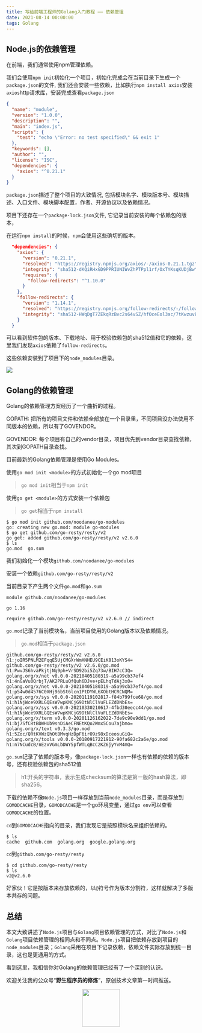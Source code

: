 ```yaml
---
title: 写给前端工程师的Golang入门教程 —— 依赖管理
date: 2021-08-14 00:00:00
tags: Golang
---
```

## Node.js的依赖管理

在前端，我们通常使用npm管理依赖。

我们会使用`npm init`初始化一个项目，初始化完成会在当前目录下生成一个`package.json`的文件, 我们还会安装一些依赖，比如执行`npm install axios`安装`axios`http请求库，安装完成查看`package.json`

```json
{
  "name": "module",
  "version": "1.0.0",
  "description": "",
  "main": "index.js",
  "scripts": {
    "test": "echo \"Error: no test specified\" && exit 1"
  },
  "keywords": [],
  "author": "",
  "license": "ISC",
  "dependencies": {
    "axios": "^0.21.1"
  }
}
```

`package.json`描述了整个项目的大致情况, 包括模块名字、模块版本号、模块描述、入口文件、模块脚本配置，作者、开源协议以及依赖情况。

项目下还存在一个`package-lock.json`文件, 它记录当前安装的每个依赖包的版本，

在运行`npm install`的时候，`npm`会使用这些确切的版本。

```json
  "dependencies": {
    "axios": {
      "version": "0.21.1",
      "resolved": "https://registry.npmjs.org/axios/-/axios-0.21.1.tgz",
      "integrity": "sha512-dKQiRHxGD9PPRIUNIWvZhPTPpl1rf/OxTYKsqKUDjBwYylTvV7SjSHJb9ratfyzM6wCdLCOYLzs73qpg5c4iGA==",
      "requires": {
        "follow-redirects": "^1.10.0"
      }
    },
    "follow-redirects": {
      "version": "1.14.1",
      "resolved": "https://registry.npmjs.org/follow-redirects/-/follow-redirects-1.14.1.tgz",
      "integrity": "sha512-HWqDgT7ZEkqRzBvc2s64vSZ/hfOceEol3ac/7tKwzuvEyWx3/4UegXh5oBOIotkGsObyk3xznnSRVADBgWSQVg=="
    }
  }
```

可以看到软件包的版本、下载地址、用于校验依赖包的sha512值和它的依赖，这里我们发现`axios`依赖了`follow-redirects`。

这些依赖安装到了项目下的`node_modules`目录。

![](https://gitee.com/noodanee/resource/raw/master/2021-8-14/1628908232918-image.png)

## Golang的依赖管理

Golang的依赖管理方案经历了一个曲折的过程。

GOPATH: 把所有的项目文件和依赖全部放在一个目录里，不同项目没办法使用不同版本的依赖，所以有了GOVENDOR。

GOVENDOR: 每个项目有自己的vendor目录，项目优先到vendor目录查找依赖，其次到GOPATH目录查找。

目前最新的Golang依赖管理是使用Go Modules。

使用`go mod init <module>`的方式初始化一个go mod项目

>`go mod init`相当于`npm init`

使用`go get <module>`的方式安装一个依赖包

>`go get`相当于`npm install`

```shell
$ go mod init github.com/noodanee/go-modules
go: creating new go.mod: module go-modules
$ go get github.com/go-resty/resty/v2
go get: added github.com/go-resty/resty/v2 v2.6.0
$ ls
go.mod  go.sum
```

我们初始化一个模块`github.com/noodanee/go-modules`

安装一个依赖`github.com/go-resty/resty/v2`

当前目录下产生两个文件`go.mod`和`go.sum`

```
module github.com/noodanee/go-modules

go 1.16

require github.com/go-resty/resty/v2 v2.6.0 // indirect

```

`go.mod`记录了当前模块名，当前项目使用的Golang版本以及依赖情况。

>`go.mod`相当于`package.json`

```
github.com/go-resty/resty/v2 v2.6.0 h1:joIR5PNLM2EFqqESUjCMGXrWmXNHEU9CEiK813oKYS4=
github.com/go-resty/resty/v2 v2.6.0/go.mod h1:PwvJS6hvaPkjtjNg9ph+VrSD92bi5Zq73w/BIH7cC3Q=
golang.org/x/net v0.0.0-20210405180319-a5a99cb37ef4 h1:4nGaVu0QrbjT/AK2PRLuQfQuh6DJve+pELhqTdAj3x0=
golang.org/x/net v0.0.0-20210405180319-a5a99cb37ef4/go.mod h1:p54w0d4576C0XHj96bSt6lcn1PtDYWL6XObtHCRCNQM=
golang.org/x/sys v0.0.0-20201119102817-f84b799fce68/go.mod h1:h1NjWce9XRLGQEsW7wpKNCjG9DtNlClVuFLEZdDNbEs=
golang.org/x/sys v0.0.0-20210330210617-4fbd30eecc44/go.mod h1:h1NjWce9XRLGQEsW7wpKNCjG9DtNlClVuFLEZdDNbEs=
golang.org/x/term v0.0.0-20201126162022-7de9c90e9dd1/go.mod h1:bj7SfCRtBDWHUb9snDiAeCFNEtKQo2Wmx5Cou7ajbmo=
golang.org/x/text v0.3.3/go.mod h1:5Zoc/QRtKVWzQhOtBMvqHzDpF6irO9z98xDceosuGiQ=
golang.org/x/tools v0.0.0-20180917221912-90fa682c2a6e/go.mod h1:n7NCudcB/nEzxVGmLbDWY5pfWTLqBcC2KZ6jyYvM4mQ=
```

`go.sum`记录了依赖的版本号，像`package-lock.json`一样也有依赖的依赖的版本号，还有校验依赖包的sha512值
>h1:开头的字符串，表示生成checksum的算法是第一版的hash算法，即sha256。

下载的依赖不像`Node.js`项目一样存放到当前`node_modules`目录，而是存放到`GOMODCACHE`目录，`GOMODCACHE`是一个go环境变量，通过`go env`可以查看`GOMODCACHE`的位置。

`cd`到`GOMODCACHE`指向的目录，我们发现它是按照模块名来组织依赖的。

```shell
$ ls
cache  github.com  golang.org  google.golang.org
```
`cd`到`github.com/go-resty/resty`
```shell
$ cd github.com/go-resty/resty
$ ls
v2@v2.6.0
```
好家伙！它是按版本来存放依赖的，以`@`符号作为版本分割符，这样就解决了多版本共存的问题。

## 总结

本文大致讲述了`Node.js`项目与`Golang`项目依赖管理的方式，对比了`Node.js`和`Golang`项目依赖管理的相同点和不同点。`Node.js`项目把依赖存放到项目的`node_modules`目录；`Golang`采用在项目下记录依赖，依赖文件实际存放到统一目录，这也是更通用的方式。

看到这里，我相信你对Golang的依赖管理已经有了一个深刻的认识。

欢迎关注我的公众号“**野生程序员的修炼**”，原创技术文章第一时间推送。

<center>
    <img src="https://gitee.com/noodanee/resource/raw/master/2021/08/13/1628787241618-a4cdaa95-d14e-4422-8851-f616c8f18f04.jpg" style="width: 100px;">
</center>
